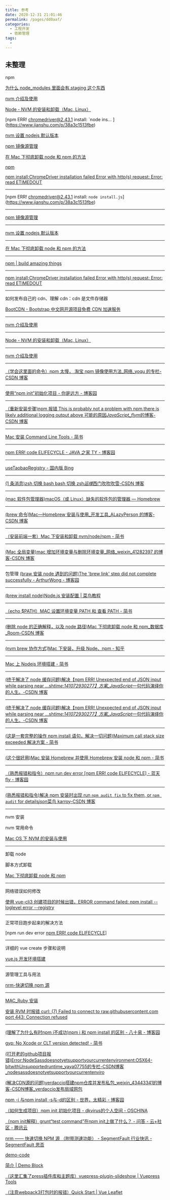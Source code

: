 ```yaml
---
title: 参考
date: 2020-12-31 21:01:46
permalink: /pages/dd0aaf/
categories:
  - 工程开发
  - 依赖管理
tags:
  -
---
```


## 未整理

npm

[为什么 node_modules 里面会有.staging 这个东西](https://www.jianshu.com/p/305b632ea3dd)

[nvm 介绍及使用](https://www.jianshu.com/p/d0e0935b150a)

[Node - NVM 的安装和卸载（Mac, Linux）](https://blog.csdn.net/u012627861/article/details/83177888)

[npm ERR! [chromedriver@2.43.1](mailto:chromedriver@2.43.1) install: `node ins... ](https://www.jianshu.com/p/38a3c1513fbe)

[nvm 设置 nodejs 默认版本](https://www.cnblogs.com/Joans/p/10275293.html)

[npm 镜像源管理](https://www.jianshu.com/p/66f97cadd1eb)

[在 Mac 下彻底卸载 node 和 npm 的方法](https://www.jb51.net/article/140281.htm)

[npm](https://www.npmjs.com/)

[npm install:ChromeDriver installation failed Error with http(s) request: Error: read ETIMEDOUT](https://blog.csdn.net/u010429286/article/details/78651578)

---

[npm ERR! [chromedriver@2.43.1](mailto:chromedriver@2.43.1) install: `node install.js`](https://www.jianshu.com/p/38a3c1513fbe)

---

[npm 镜像源管理](https://www.jianshu.com/p/66f97cadd1eb)

---

[nvm 设置 nodejs 默认版本](https://www.cnblogs.com/Joans/p/10275293.html)

---

[在 Mac 下彻底卸载 node 和 npm 的方法](https://www.jb51.net/article/140281.htm)

---

[npm | build amazing things](https://www.npmjs.com/)

---

[npm install:ChromeDriver installation failed Error with http(s) request: Error: read ETIMEDOUT](https://blog.csdn.net/u010429286/article/details/78651578)

---

如何发布自己的 cdn、理解 cdn：cdn 是文件存储器

[BootCDN - Bootstrap 中文网开源项目免费 CDN 加速服务](https://www.bootcdn.cn/)

---

[nvm 介绍及使用](https://www.jianshu.com/p/d0e0935b150a)

---

[Node - NVM 的安装和卸载（Mac, Linux）](https://blog.csdn.net/u012627861/article/details/83177888)

---

[nvm 介绍及使用](https://www.jianshu.com/p/d0e0935b150a)

---

[（学会这里面的命令）npm 太慢， 淘宝 npm 镜像使用方法\_网络\_yoqu 的专栏-CSDN 博客](https://blog.csdn.net/quuqu/article/details/64121812)

---

[使用“npm init”初始化项目 - 你是远方 - 博客园](https://www.cnblogs.com/WD-NewDemo/p/11141384.html)

---

[（重新安装步骤)npm 报错 This is probably not a problem with npm,there is likely additional logging output above 可能的原因*JavaScript_flym*的博客-CSDN 博客](https://blog.csdn.net/u014689760/article/details/90290322)

---

[Mac 安装 Command Line Tools - 简书](https://www.jianshu.com/p/308d7be8b8df)

---

[npm ERR! code ELIFECYCLE - JAVA 之家 TY - 博客园](https://www.cnblogs.com/java-ty/p/12114735.html)

---

[useTaobaoRegistry - 国内版 Bing](https://cn.bing.com/search?q=useTaobaoRegistry&PC=U316&first=11&FORM=PORE)

---

[(1 条消息)zsh 切换 bash bash 切换 zsh*运维*西门吹吹吹雪-CSDN 博客](https://blog.csdn.net/csdnones/article/details/48917219)

---

[(mac 软件包管理器)macOS（或 Linux）缺失的软件包的管理器 — Homebrew](https://brew.sh/index_zh-cn)

---

[(brew 命令)Mac—Homebrew 安装与使用\_开发工具\_ALazyPerson 的博客-CSDN 博客](https://blog.csdn.net/y201314an/article/details/84179536)

---

[（安装前端一套）Mac 下安装和卸载 nvm/node/npm - 简书](https://www.jianshu.com/p/1c0ad9c8072c)

---

[(Mac 全局变量)mac 增加环境变量与删除环境变量\_网络\_weixin_41282397 的博客-CSDN 博客](https://blog.csdn.net/weixin_41282397/article/details/82772347)

---

包管理
[(braw 安装 node 遇到的问题)The 'brew link' step did not complete successfully - ArthurWong - 博客园](https://www.cnblogs.com/chinabin1993/p/9212355.html)

---

[(brew install node)Node.js 安装配置 | 菜鸟教程](https://www.runoob.com/nodejs/nodejs-install-setup.html)

---

[（echo \$PATH）MAC 设置环境变量 PATH 和 查看 PATH - 简书](https://www.jianshu.com/p/acb1f062a925)

---

[(删除 node 的正确解释，以及 node 路径)Mac 下彻底卸载 node 和 npm\_数据库\_Room-CSDN 博客](https://blog.csdn.net/shiquanqq/article/details/78032943)

---

[(nvm brew 协作方式)Mac 下安装，升级 Node、npm - 知乎](https://zhuanlan.zhihu.com/p/64125228)

---

[Mac 上 Nodejs 环境搭建 - 简书](https://www.jianshu.com/p/66b86ad6b48a)

---

[(终于解决了 node 缓存问题)解决【npm ERR! Unexpected end of JSON input while parsing near ...sh*time:141072930277】方案\_JavaScript*一句代码演绎你的人生。-CSDN 博客](https://blog.csdn.net/genius_yym/article/details/84645915)

---

[(终于解决了 node 缓存问题)解决【npm ERR! Unexpected end of JSON input while parsing near ...sh*time:141072930277】方案\_JavaScript*一句代码演绎你的人生。-CSDN 博客](https://blog.csdn.net/genius_yym/article/details/84645915)

---

[(这是一套完整的操作 npm install 语句，解决一切问题)Maximum call stack size exceeded 解决方案 - 简书](https://www.jianshu.com/p/51c59dc5a66e)

---

[(这个很好用)Mac 安装 Homebrew 并使用 Homebrew 安装 node 和 npm - 简书](https://www.jianshu.com/p/0d931ae9177e)

---

[（熟悉报错和指令）npm run dev error [npm ERR! code ELIFECYCLE] - 蓝天 fly - 博客园](https://www.cnblogs.com/dapengFly/p/10208459.html)

---

[(熟悉报错和指令)解决 npm 安装时出现 run `npm audit fix` to fix them, or `npm audit` for details*json*菜鸟 karroy-CSDN 博客](https://blog.csdn.net/qq_39165556/article/details/89333028?utm_medium=distribute.pc_relevant.none-task-blog-BlogCommendFromMachineLearnPai2-1.nonecase&depth_1-utm_source=distribute.pc_relevant.none-task-blog-BlogCommendFromMachineLearnPai2-1.nonecase)

---

nvm 安装

nvm 常用命令

[Mac OS 下 NVM 的安装与使用](https://www.jianshu.com/p/622ad36ee020)

---

卸载 node

脚本方式卸载

[Mac 下彻底卸载 node 和 npm](https://blog.csdn.net/shiquanqq/article/details/78032943)

---

网络错误如何修改

[使用 vue-cli3 创建项目的时候出错，ERROR command failed: npm install --loglevel error --registry](https://blog.csdn.net/tangkthh/article/details/88787714)

---

正常项目跑步起来的解决方法

[npm run dev error [npm ERR! code ELIFECYCLE\]](https://www.cnblogs.com/dapengFly/p/10208459.html)

---

详细的 vue create 步骤和说明

[vue.js 开发环境搭建](https://www.jianshu.com/p/2fe2723d1da6)

---

源管理工具与用法

[nrm-快速切换 npm 源](https://zhuanlan.zhihu.com/p/59096667)

---

[MAC_Ruby 安装](https://www.jianshu.com/p/c073e6fc01f5)

[安装 RVM 时报错 curl: (7) Failed to connect to raw.githubusercontent.com port 443: Connection refused](https://www.jianshu.com/p/220a1a7bb90f)

---

 [(理解了为什么有时npm i不成功)npm i 和 npm install 的区别 - 八十易 - 博客园](https://www.cnblogs.com/yangwenbo/p/10536136.html) 

 [gyp: No Xcode or CLT version detected! - 简书](https://www.jianshu.com/p/f2dd99c1bdc3) 



 [(打开老的github项目报错)Error:NodeSassdoesnotyetsupportyourcurrentenvironment:OSX64-bitwithUnsupportedruntime_yaya07755的专栏-CSDN博客_nodesassdoesnotyetsupportyourcurrentenviro](https://blog.csdn.net/yaya07755/article/details/96834875)  

[(解决CDN源的问题)verdaccio搭建npm仓库并发布私包_weixin_43443341的博客-CSDN博客_verdaccio发布局域网包](https://blog.csdn.net/weixin_43443341/article/details/92806390)  

[npm -i 与npm install -s与-d的区别 - 世界，太精彩 - 博客园](https://www.cnblogs.com/cina33blogs/p/9210931.html) 

 [（如何生成项目）npm init 初始化项目 - dkvirus的个人空间 - OSCHINA](https://my.oschina.net/dkvirus/blog/1068813) 

 [（npm init解释）grunt“test command”在npm init上做了什么？ - 问答 - 云+社区 - 腾讯云](https://cloud.tencent.com/developer/ask/41019) 

 [nrm —— 快速切换 NPM 源 （附带测速功能） - SegmentFault 行业快讯 - SegmentFault 思否](https://segmentfault.com/a/1190000000473869) 







 [demo-code](https://buptsteve.github.io/vuepress-plugin-demo-code/zh/#features) 

 [简介 | Demo Block](https://daxigua.me/vuepress-plugin-demo-block/zh/)  

[（这里汇集了press插件库和主题库）vuepress-plugin-slideshow | Vuepress Tools](https://vuepress.tools/plugins/vuepress-plugin-slideshow.html) 

 [（注意webpack3打包时的报错）Quick Start | Vue Leaflet](https://vue2-leaflet.netlify.app/quickstart/#marker-icons-are-missing) 
